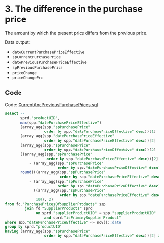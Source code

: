 # 3. The difference in the purchase price

The amount by which the present price differs from the previous price.

Data output:

- `dateCurrentPurchasePriceEffective`
- `spCurrentPurchasePrice`
- `datePreviousPurchasePriceEffective`
- `spPreviousPurchasePrice`
- `priceChange`
- `priceChangePrc`

## Code

Code:  [CurrentAndPreviousPurchasePrices.sql](../scripts/goals/CurrentAndPreviousPurchasePrices.sql) 

```sql
select --
       sprd."productUID",
       max(spp."datePurchasePriceEffective")                                 as "dateCurrentPurchasePriceEffective",
       (array_agg(spp."spPurchasePrice"
                  order by spp."datePurchasePriceEffective" desc))[1]        as "spCurrentPurchasePrice",
       (array_agg(spp."datePurchasePriceEffective"
                  order by spp."datePurchasePriceEffective" desc))[2]        as "datePreviousPurchasePriceEffective",
       (array_agg(spp."spPurchasePrice"
                  order by spp."datePurchasePriceEffective" desc))[2]        as "spPreviousPurchasePrice",
       ((array_agg(spp."spPurchasePrice"
                   order by spp."datePurchasePriceEffective" desc))[2]
           - (array_agg(spp."spPurchasePrice"
                        order by spp."datePurchasePriceEffective" desc))[1]) as "priceChange",
       round(((array_agg(spp."spPurchasePrice"
                         order by spp."datePurchasePriceEffective" desc))[2]
           - (array_agg(spp."spPurchasePrice"
                        order by spp."datePurchasePriceEffective" desc))[1]) /
             ((array_agg(spp."spPurchasePrice"
                         order by spp."datePurchasePriceEffective" desc))[2] /
              100), 2)                                                       as "priceChangePrc"
from fd."PurchasePricesOfSupplierProducts" spp
         join fd."SupplierProducts" sprd
              on sprd."supplierProductUID" = spp."supplierProductUID"
                  and sprd."isPrimarySupplierProduct"
where spp."datePurchasePriceEffective" <= now()::date
group by sprd."productUID"
having (array_agg(spp."spPurchasePrice"
                  order by spp."datePurchasePriceEffective" desc))[2] is not null;
```

